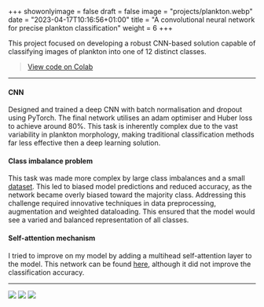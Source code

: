 +++
showonlyimage = false
draft = false
image = "projects/plankton.webp"
date = "2023-04-17T10:16:56+01:00"
title = "A convolutional neural network for precise plankton classification"
weight = 6
+++

This project focused on developing a robust CNN-based solution capable of classifying images of plankton into one of 12 distinct classes. 
<!--more-->

> [View code on Colab](https://colab.research.google.com/drive/1RNCGdTN7TkgZv5GmlzaXlacT2TucSDFB?usp=sharing)

---

#### CNN
Designed and trained a deep CNN with batch normalisation and dropout using PyTorch. The final network utilises an adam optimiser and Huber loss to achieve around 80%. This task is inherently complex due to the vast variability in plankton morphology, making traditional classification methods far less effective then a deep learning solution.

#### Class imbalance problem 
This task was made more complex by large class imbalances and a small [dataset](https://www.dropbox.com/s/dl/v2udcnt98miwwrq/plankton.pt). This led to biased model predictions and reduced accuracy, as the network became overly biased toward the majority class. Addressing this challenge required innovative techniques in data preprocessing, augmentation and weighted dataloading. This ensured that the model would see a varied and balanced representation of all classes. 

#### Self-attention mechanism 
I tried to improve on my model by adding a multihead self-attention layer to the model. This network can be found [here](https://colab.research.google.com/drive/1RNCGdTN7TkgZv5GmlzaXlacT2TucSDFB?usp=sharing#scrollTo=s3MZ5Hq5iULk), although it did not improve the classification accuracy. 



---

[![](https://img.shields.io/badge/Python-white?logo=Python)](#)
[![](https://img.shields.io/badge/Jupyter-white?logo=Jupyter)](#) 
[![](https://img.shields.io/badge/PyTorch-white?logo=pytorch)](#)
